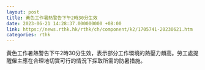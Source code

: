 ```yaml
---
layout: post
title: 黃色工作暑熱警告下午2時30分生效
date: 2023-06-21 14:28:37.000000000 +08:00
link: https://news.rthk.hk/rthk/ch/component/k2/1705741-20230621.htm
categories: rthk
---
```


黃色工作暑熱警告下午2時30分生效，表示部分工作環境的熱壓力頗高。勞工處提醒僱主應在合理地切實可行的情況下採取所需的防暑措施。
